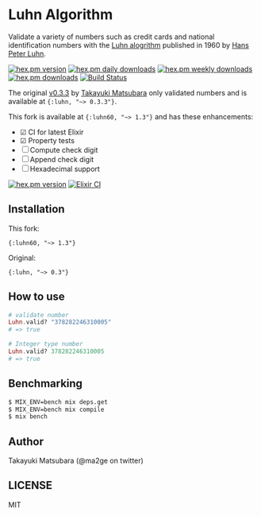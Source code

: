 # Luhn Algorithm

Validate a variety of numbers such as credit cards and national identification numbers with the [Luhn alogrithm][luhn] published in 1960 by [Hans Peter Luhn][hpl].

[![hex.pm version](https://img.shields.io/hexpm/v/luhn.svg)](https://hex.pm/packages/luhn)
[![hex.pm daily downloads](https://img.shields.io/hexpm/dd/luhn.svg)](https://hex.pm/packages/luhn)
[![hex.pm weekly downloads](https://img.shields.io/hexpm/dw/luhn.svg)](https://hex.pm/packages/luhn) 
[![hex.pm downloads](https://img.shields.io/hexpm/dt/luhn.svg)](https://hex.pm/packages/luhn)
[![Build Status](https://github.com/ma2gedev/luhn_ex/workflows/Elixir%20CI/badge.svg?branch=master)](https://github.com/ma2gedev/luhn_ex/actions?query=workflow%3A%22Elixir+CI%22)

The original [v0.3.3][fork] by [Takayuki Matsubara][ma2gedev] only validated numbers and is available at `{:luhn, "~> 0.3.3"}`.

This fork is available at `{:luhn60, "~> 1.3"}` and has these enhancements:

- &#9745; CI for latest Elixir
- &#9745; Property tests
- &#9744; Compute check digit
- &#9744; Append check digit
- &#9744; Hexadecimal support

[![hex.pm version](https://img.shields.io/hexpm/v/luhn60.svg)](https://hex.pm/packages/luhn60)
[![Elixir CI](https://github.com/devstopfix/luhn_ex/actions/workflows/elixir.yml/badge.svg)](https://github.com/devstopfix/luhn_ex/actions/workflows/elixir.yml)

## Installation

This fork:

    {:luhn60, "~> 1.3"}

Original:

    {:luhn, "~> 0.3"}

## How to use

```elixir
# validate number
Luhn.valid? "378282246310005"
# => true

# Integer type number
Luhn.valid? 378282246310005
# => true
```

## Benchmarking

```bash
$ MIX_ENV=bench mix deps.get
$ MIX_ENV=bench mix compile
$ mix bench
```

## Author

Takayuki Matsubara (@ma2ge on twitter)

## LICENSE

MIT

[fork]: https://github.com/ma2gedev/luhn_ex/tree/0.3.3
[luhn]: https://en.wikipedia.org/wiki/Luhn_algorithm
[hpl]: https://en.wikipedia.org/wiki/Hans_Peter_Luhn
[ma2gedev]: https://github.com/ma2gedev